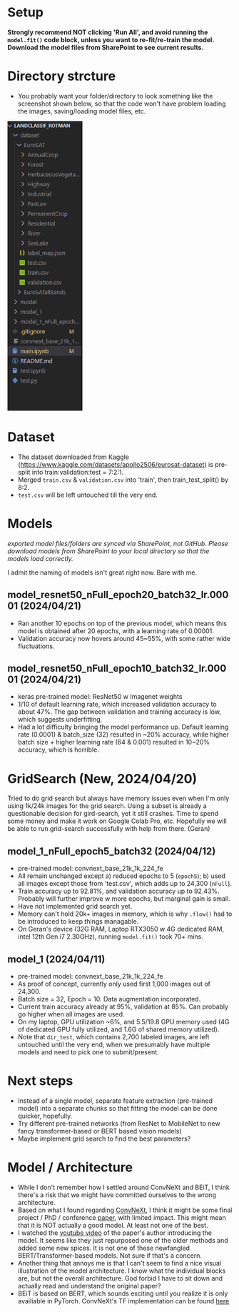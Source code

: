 # Setup
**Strongly recommend NOT clicking 'Run All', and avoid running the `model.fit()` code block, unless you want to re-fit/re-train the model. Download the model files from SharePoint to see current results.**

# Directory strcture
- You probably want your folder/directory to look something like the screenshot shown below, so that the code won't have problem loading the images, saving/loading model files, etc. 

![folder structure image](folder_structure.png)

# Dataset
- The dataset downloaded from Kaggle (https://www.kaggle.com/datasets/apollo2506/eurosat-dataset) is pre-split into train:validation:test = 7:2:1. 
- Merged `train.csv` & `validation.csv` into 'train', then train_test_split() by 8:2. 
- `test.csv` will be left untouched till the very end. 

# Models
*exported model files/folders are synced via SharePoint, not GitHub. Please download models from SharePoint to your local directory so that the models load correctly.*

I admit the naming of models isn't great right now. Bare with me. 

## model_resnet50_nFull_epoch20_batch32_lr.00001 (2024/04/21)
- Ran another 10 epochs on top of the previous model, which means this model is obtained after 20 epochs, with a learning rate of 0.00001. 
- Validation accuracy now hovers around 45~55%, with some rather wide fluctuations. 

## model_resnet50_nFull_epoch10_batch32_lr.00001 (2024/04/21)
- keras pre-trained model: ResNet50 w Imagenet weights
- 1/10 of default learning rate, which increased validation accuracy to about 47%. The gap between validation and training accuracy is low, which suggests underfitting. 
- Had a lot difficulty bringing the model performance up. Default learning rate (0.0001) & batch_size (32) resulted in ~20% accuracy, while higher batch size + higher learning rate (64 & 0.001) resulted in 10~20% accuracy, which is horrible. 

# GridSearch (New, 2024/04/20)
Tried to do grid search but always have memory issues even when I'm only using 1k/24k images for the grid search. Using a subset is already a questionable decision for gird-search, yet it still crashes. Time to spend some money and make it work on Google Colab Pro, etc. Hopefully we will be able to run grid-search successfully with help from there. (Geran)

## model_1_nFull_epoch5_batch32 (2024/04/12)
- pre-trained model: convnext_base_21k_1k_224_fe
- All remain unchanged except a) reduced epochs to 5 (`epoch5`); b) used all images except those from 'test.csv', which adds up to 24,300 (`nFull`). 
- Train accuracy up to 92.81%, and validation accuracy up to 92.43%. Probably will further improve w more epochs, but marginal gain is small.  
- Have not implemented grid search yet. 
- Memory can't hold 20k+ images in memory, which is why `.flow()` had to be introduced to keep things managable. 
- On Geran's device (32G RAM, Laptop RTX3050 w 4G dedicated RAM, intel 12th Gen i7 2.30GHz), running `model.fit()` took 70+ mins. 

## model_1 (2024/04/11)
- pre-trained model: convnext_base_21k_1k_224_fe
- As proof of concept, currently only used first 1,000 images out of 24,300. 
- Batch size = 32, Epoch = 10. Data augmentation incorporated. 
- Current train accuracy already at 95%, validation at 85%. Can probably go higher when all images are used. 
- On my laptop, GPU utilization ~6%, and 5.5/19.8 GPU memory used (4G of dedicated GPU fully utilized, and 1.6G of shared memory utilized). 
- Note that `dir_test`, which contains 2,700 labeled images, are left untouched until the very end, when we presumably have multiple models and need to pick one to submit/present. 

# Next steps
- Instead of a single model, separate feature extraction (pre-trained model) into a separate chunks so that fitting the model can be done quicker, hopefully. 
- Try different pre-trained networks (from ResNet to MobileNet to new fancy transformer-based or BERT based vision models)
- Maybe implement grid search to find the best parameters?


# Model / Architecture
- While I don't remember how I settled around ConvNeXt and BEiT, I think there's a risk that we might have committed ourselves to the wrong architecture.
- Based on what I found regarding [ConvNeXt](https://tfhub.dev/sayakpaul/collections/convnext/1), I think it might be some final project / PhD / conference [paper](https://arxiv.org/pdf/2201.03545.pdf), with limited impact. This might mean that it is NOT actually a good model. At least not one of the best. 
- I watched the [youtube video](https://www.youtube.com/watch?v=QzCjXqFnWPE) of the paper's author introducing the model. It seems like they just repurposed one of the older methods and added some new spices. It is not one of these newfangled BERT/Transformer-based models. Not sure if that's a concern. 
- Another thing that annoys me is that I can't seem to find a nice visual illustration of the model architecture. I know what the individual blocks are, but not the overall architecture. God forbid I have to sit down and actually read and understand the original paper? 
- BEiT is based on BERT, which sounds exciting until you realize it is only availiable in PyTorch. ConvNeXt's TF implementation can be found [here](https://github.com/sayakpaul/ConvNeXt-TF)

